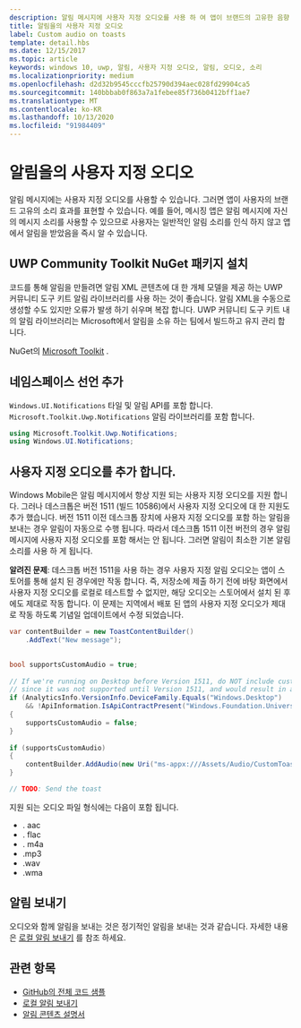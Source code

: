 ```yaml
---
description: 알림 메시지에 사용자 지정 오디오를 사용 하 여 앱이 브랜드의 고유한 음향 효과를 표현할 수 있도록 하는 방법을 알아봅니다.
title: 알림을의 사용자 지정 오디오
label: Custom audio on toasts
template: detail.hbs
ms.date: 12/15/2017
ms.topic: article
keywords: windows 10, uwp, 알림, 사용자 지정 오디오, 알림, 오디오, 소리
ms.localizationpriority: medium
ms.openlocfilehash: d2d32b9545cccfb25790d394aec028fd29904ca5
ms.sourcegitcommit: 140bbbab0f863a7a1febee85f736b0412bff1ae7
ms.translationtype: MT
ms.contentlocale: ko-KR
ms.lasthandoff: 10/13/2020
ms.locfileid: "91984409"
---
```

# <a name="custom-audio-on-toasts"></a>알림을의 사용자 지정 오디오

알림 메시지에는 사용자 지정 오디오를 사용할 수 있습니다. 그러면 앱이 사용자의 브랜드 고유의 소리 효과를 표현할 수 있습니다. 예를 들어, 메시징 앱은 알림 메시지에 자신의 메시지 소리를 사용할 수 있으므로 사용자는 일반적인 알림 소리를 인식 하지 않고 앱에서 알림을 받았음을 즉시 알 수 있습니다.

## <a name="install-uwp-community-toolkit-nuget-package"></a>UWP Community Toolkit NuGet 패키지 설치

코드를 통해 알림을 만들려면 알림 XML 콘텐츠에 대 한 개체 모델을 제공 하는 UWP 커뮤니티 도구 키트 알림 라이브러리를 사용 하는 것이 좋습니다. 알림 XML을 수동으로 생성할 수도 있지만 오류가 발생 하기 쉬우며 복잡 합니다. UWP 커뮤니티 도구 키트 내의 알림 라이브러리는 Microsoft에서 알림을 소유 하는 팀에서 빌드하고 유지 관리 합니다.

NuGet의 [Microsoft Toolkit](https://www.nuget.org/packages/Microsoft.Toolkit.Uwp.Notifications/) .


## <a name="add-namespace-declarations"></a>네임스페이스 선언 추가

`Windows.UI.Notifications` 타일 및 알림 API를 포함 합니다. `Microsoft.Toolkit.Uwp.Notifications` 알림 라이브러리를 포함 합니다.

```csharp
using Microsoft.Toolkit.Uwp.Notifications;
using Windows.UI.Notifications;
```


## <a name="add-the-custom-audio"></a>사용자 지정 오디오를 추가 합니다.

Windows Mobile은 알림 메시지에서 항상 지원 되는 사용자 지정 오디오를 지원 합니다. 그러나 데스크톱은 버전 1511 (빌드 10586)에서 사용자 지정 오디오에 대 한 지원도 추가 했습니다. 버전 1511 이전 데스크톱 장치에 사용자 지정 오디오를 포함 하는 알림을 보내는 경우 알림이 자동으로 수행 됩니다. 따라서 데스크톱 1511 이전 버전의 경우 알림 메시지에 사용자 지정 오디오를 포함 해서는 안 됩니다. 그러면 알림이 최소한 기본 알림 소리를 사용 하 게 됩니다.

**알려진 문제**: 데스크톱 버전 1511을 사용 하는 경우 사용자 지정 알림 오디오는 앱이 스토어를 통해 설치 된 경우에만 작동 합니다. 즉, 저장소에 제출 하기 전에 바탕 화면에서 사용자 지정 오디오를 로컬로 테스트할 수 없지만, 해당 오디오는 스토어에서 설치 된 후에도 제대로 작동 합니다. 이 문제는 지역에서 배포 된 앱의 사용자 지정 오디오가 제대로 작동 하도록 기념일 업데이트에서 수정 되었습니다.

```csharp
var contentBuilder = new ToastContentBuilder()
    .AddText("New message");

    
bool supportsCustomAudio = true;
 
// If we're running on Desktop before Version 1511, do NOT include custom audio
// since it was not supported until Version 1511, and would result in a silent toast.
if (AnalyticsInfo.VersionInfo.DeviceFamily.Equals("Windows.Desktop")
    && !ApiInformation.IsApiContractPresent("Windows.Foundation.UniversalApiContract", 2))
{
    supportsCustomAudio = false;
}
 
if (supportsCustomAudio)
{
    contentBuilder.AddAudio(new Uri("ms-appx:///Assets/Audio/CustomToastAudio.m4a"));
}

// TODO: Send the toast
```

지원 되는 오디오 파일 형식에는 다음이 포함 됩니다.

- . aac
- . flac
- . m4a
- .mp3
- .wav
- .wma


## <a name="send-the-notification"></a>알림 보내기

오디오와 함께 알림을 보내는 것은 정기적인 알림을 보내는 것과 같습니다. 자세한 내용은 [로컬 알림 보내기](send-local-toast.md) 를 참조 하세요.


## <a name="related-topics"></a>관련 항목

- [GitHub의 전체 코드 샘플](https://github.com/WindowsNotifications/quickstart-toast-with-custom-audio)
- [로컬 알림 보내기](send-local-toast.md)
- [알림 콘텐츠 설명서](adaptive-interactive-toasts.md)